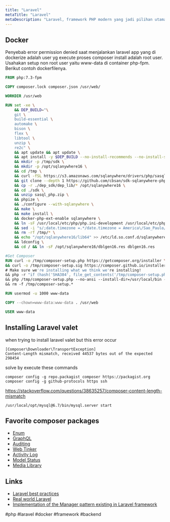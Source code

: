```yaml
---
title: "Laravel"
metaTitle: "Laravel"
metaDescription: "Laravel, framework PHP modern yang jadi pilihan utama saya"
---
```


## Docker

Penyebab error permission denied saat menjalankan laravel app yang di dockerize adalah user yg execute proses composer install adalah root user.
Usahakan setup non root user yaitu www-data di container php-fpm. Berikut contoh dockerfilenya.

```Dockerfile
FROM php:7.3-fpm

COPY composer.lock composer.json /usr/web/

WORKDIR /usr/web

RUN set -xe \
	&& DEP_BUILD="\
	git \
	build-essential \
	automake \
	bison \
	flex \
	libtool \
	unzip \
	re2c" \
	&& apt update && apt update \
	&& apt install -y $DEP_BUILD --no-install-recommends --no-install-suggests \
	&& mkdir -p /tmp/sdk \
	&& mkdir -p /opt/sqlanywhere16 \
	&& cd /tmp \
	&& curl -fSL https://s3.amazonaws.com/sqlanywhere/drivers/php/sasql_php.zip -o ./sdk/sasql_php.zip \
	&& git clone --depth 1 https://github.com/cbsan/sdk-sqlanywhere-php.git dep_sdk \
	&& cp -r ./dep_sdk/dep_lib/* /opt/sqlanywhere16 \
	&& cd ./sdk \
	&& unzip sasql_php.zip \
	&& phpize \
	&& ./configure --with-sqlanywhere \
	&& make \
	&& make install \
	&& docker-php-ext-enable sqlanywhere \
	&& ln -sF /usr/local/etc/php/php.ini-development /usr/local/etc/php/php.ini \
	&& sed -i "s/;date.timezone =.*/date.timezone = America\/Sao_Paulo/" /usr/local/etc/php/php.ini \
	&& rm -rf /tmp/* \
	&& echo "/opt/sqlanywhere16/lib64" >> /etc/ld.so.conf.d/sqlanywhere16.conf \
	&& ldconfig \
	&& cd / && ln -sF /opt/sqlanywhere16/dblgen16.res dblgen16.res

#Get Composer
RUN curl -o /tmp/composer-setup.php https://getcomposer.org/installer \
&& curl -o /tmp/composer-setup.sig https://composer.github.io/installer.sig \
# Make sure we're installing what we think we're installing!
&& php -r "if (hash('SHA384', file_get_contents('/tmp/composer-setup.php')) !== trim(file_get_contents('/tmp/composer-setup.sig'))) { unlink('/tmp/composer-setup.php'); echo 'Invalid installer' . PHP_EOL; exit(1); }" \
&& php /tmp/composer-setup.php --no-ansi --install-dir=/usr/local/bin --filename=composer --snapshot \
&& rm -f /tmp/composer-setup.*

RUN usermod -u 1000 www-data

COPY --chown=www-data:www-data . /usr/web

USER www-data
```

## Installing Laravel valet

when trying to install laravel valet but this error occur

```
[Composer\Downloader\TransportException]
Content-Length mismatch, received 44537 bytes out of the expected 298454
```

solve by execute these commands

```
composer config -g repo.packagist composer https://packagist.org
composer config -g github-protocols https ssh
```

https://stackoverflow.com/questions/38635257/composer-content-length-mismatch

```
/usr/local/opt/mysql@6.7/bin/mysql.server start
```

## Favorite composer packages

- [Enum](https://github.com/BenSampo/laravel-enum)
- [GraphQL](https://github.com/rebing/graphql-laravel)
- [Auditing](https://github.com/owen-it/laravel-auditing)
- [Web Tinker](https://github.com/spatie/laravel-web-tinker)
- [Activity Log](https://github.com/spatie/laravel-activitylog)
- [Model Status](https://github.com/spatie/laravel-model-status)
- [Media Library](https://github.com/spatie/laravel-medialibrary)

## Links

- [Laravel best practices](https://github.com/alexeymezenin/laravel-best-practices)
- [Real world Laravel](https://notebook.wayanjimmy.xyz/programming/real-world-laravel)
- [Implementation of the Manager pattern existing in Laravel framework](https://github.com/DeGraciaMathieu/Manager)

#php #laravel #docker #framework #backend
